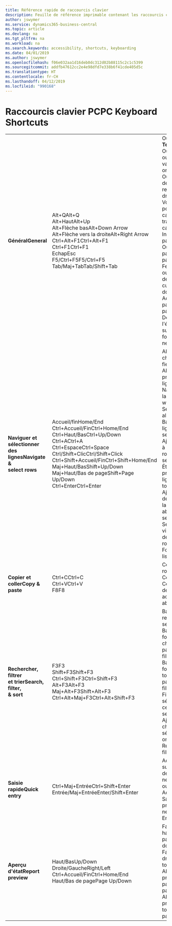 ```yaml
---
title: Référence rapide de raccourcis clavier
description: Feuille de référence imprimable contenant les raccourcis clavier les plus populaires.
author: jswymer
ms.service: dynamics365-business-central
ms.topic: article
ms.devlang: na
ms.tgt_pltfrm: na
ms.workload: na
ms.search.keywords: accessibility, shortcuts, keyboarding
ms.date: 04/01/2019
ms.author: jswymer
ms.openlocfilehash: f06e032aa1d16deb0dc312d02b88115c2c1c5399
ms.sourcegitcommit: addfb47612cc2e4e98dfd7e338b6f41cde405d5c
ms.translationtype: HT
ms.contentlocale: fr-CH
ms.lasthandoff: 04/12/2019
ms.locfileid: "990168"
---
```

# <a name="pc-keyboard-shortcuts"></a><span data-ttu-id="c47f7-103">Raccourcis clavier PC</span><span class="sxs-lookup"><span data-stu-id="c47f7-103">PC Keyboard Shortcuts</span></span>

||||  
|----------------|-----------|----------------|
|<span data-ttu-id="c47f7-104">**Général**</span><span class="sxs-lookup"><span data-stu-id="c47f7-104">**General**</span></span>|<span data-ttu-id="c47f7-105">Alt+Q</span><span class="sxs-lookup"><span data-stu-id="c47f7-105">Alt+Q</span></span><br /><span data-ttu-id="c47f7-106">Alt+Haut</span><span class="sxs-lookup"><span data-stu-id="c47f7-106">Alt+Up</span></span><br /><span data-ttu-id="c47f7-107">Alt+Flèche bas</span><span class="sxs-lookup"><span data-stu-id="c47f7-107">Alt+Down Arrow</span></span><br /><span data-ttu-id="c47f7-108">Alt+Flèche vers la droite</span><span class="sxs-lookup"><span data-stu-id="c47f7-108">Alt+Right Arrow</span></span><br /><span data-ttu-id="c47f7-109">Ctrl+Alt+F1</span><span class="sxs-lookup"><span data-stu-id="c47f7-109">Ctrl+Alt+F1</span></span><br /><span data-ttu-id="c47f7-110">Ctrl+F1</span><span class="sxs-lookup"><span data-stu-id="c47f7-110">Ctrl+F1</span></span><br /><span data-ttu-id="c47f7-111">Echap</span><span class="sxs-lookup"><span data-stu-id="c47f7-111">Esc</span></span><br /><span data-ttu-id="c47f7-112">F5/Ctrl+F5</span><span class="sxs-lookup"><span data-stu-id="c47f7-112">F5/Ctrl+F5</span></span><br /><span data-ttu-id="c47f7-113">Tab/Maj+Tab</span><span class="sxs-lookup"><span data-stu-id="c47f7-113">Tab/Shift+Tab</span></span><br />|<span data-ttu-id="c47f7-114">Ouvrir **Dites-moi**</span><span class="sxs-lookup"><span data-stu-id="c47f7-114">Open **Tell me**</span></span><br /><span data-ttu-id="c47f7-115">Ouvrir une info-bulle ou une erreur de validation</span><span class="sxs-lookup"><span data-stu-id="c47f7-115">Open tooltip or validation error</span></span><br /><span data-ttu-id="c47f7-116">Ouvrir un menu déroulant ou une recherche</span><span class="sxs-lookup"><span data-stu-id="c47f7-116">Open a drop-down or look up</span></span><br /><span data-ttu-id="c47f7-117">Voir les transactions pour la valeur calculée</span><span class="sxs-lookup"><span data-stu-id="c47f7-117">See the transactions for calculated value</span></span><br /><span data-ttu-id="c47f7-118">Inspecter la page</span><span class="sxs-lookup"><span data-stu-id="c47f7-118">Inspect the page</span></span><br /><span data-ttu-id="c47f7-119">Ouvrir l'aide de la page</span><span class="sxs-lookup"><span data-stu-id="c47f7-119">Open help for the page</span></span><br /><span data-ttu-id="c47f7-120">Fermer la page actuelle ou la liste déroulante</span><span class="sxs-lookup"><span data-stu-id="c47f7-120">Close the current page or drop-down</span></span><br /><span data-ttu-id="c47f7-121">Actualiser/recharger la page</span><span class="sxs-lookup"><span data-stu-id="c47f7-121">Refresh/reload page</span></span><br /><span data-ttu-id="c47f7-122">Déplacer le focus sur l'élément suivant/précédent</span><span class="sxs-lookup"><span data-stu-id="c47f7-122">Move focus to the next/previous element</span></span>|
|<span data-ttu-id="c47f7-123">**Naviguer et <br />sélectionner des lignes**</span><span class="sxs-lookup"><span data-stu-id="c47f7-123">**Navigate &<br />select rows**</span></span>| <span data-ttu-id="c47f7-124">Accueil/fin</span><span class="sxs-lookup"><span data-stu-id="c47f7-124">Home/End</span></span><br /><span data-ttu-id="c47f7-125">Ctrl+Accueil/Fin</span><span class="sxs-lookup"><span data-stu-id="c47f7-125">Ctrl+Home/End</span></span> <br /><span data-ttu-id="c47f7-126">Ctrl+Haut/Bas</span><span class="sxs-lookup"><span data-stu-id="c47f7-126">Ctrl+Up/Down</span></span><br /><span data-ttu-id="c47f7-127">Ctrl+A</span><span class="sxs-lookup"><span data-stu-id="c47f7-127">Ctrl+A</span></span> <br /><span data-ttu-id="c47f7-128">Ctrl+Espace</span><span class="sxs-lookup"><span data-stu-id="c47f7-128">Ctrl+Space</span></span><br /><span data-ttu-id="c47f7-129">Ctrl/Shift+Clic</span><span class="sxs-lookup"><span data-stu-id="c47f7-129">Ctrl/Shift+Click</span></span><br /><span data-ttu-id="c47f7-130">Ctrl+Shift+Accueil/Fin</span><span class="sxs-lookup"><span data-stu-id="c47f7-130">Ctrl+Shift+Home/End</span></span><br /><span data-ttu-id="c47f7-131">Maj+Haut/Bas</span><span class="sxs-lookup"><span data-stu-id="c47f7-131">Shift+Up/Down</span></span><br /><span data-ttu-id="c47f7-132">Maj+Haut/Bas de page</span><span class="sxs-lookup"><span data-stu-id="c47f7-132">Shift+Page Up/Down</span></span><br /><span data-ttu-id="c47f7-133">Ctrl+Enter</span><span class="sxs-lookup"><span data-stu-id="c47f7-133">Ctrl+Enter</span></span>| <span data-ttu-id="c47f7-134">Aller au premier/dernier champ</span><span class="sxs-lookup"><span data-stu-id="c47f7-134">Go to first/last field</span></span><br /><span data-ttu-id="c47f7-135">Aller à la première/dernière ligne</span><span class="sxs-lookup"><span data-stu-id="c47f7-135">Go to first/last row</span></span><br /><span data-ttu-id="c47f7-136">Naviguer sans perdre la sélection</span><span class="sxs-lookup"><span data-stu-id="c47f7-136">Navigate without losing selection</span></span><br /><span data-ttu-id="c47f7-137">Sélectionner tout</span><span class="sxs-lookup"><span data-stu-id="c47f7-137">Select all</span></span><br /><span data-ttu-id="c47f7-138">Basculer la sélection de ligne</span><span class="sxs-lookup"><span data-stu-id="c47f7-138">Toggle row selection</span></span><br /> <span data-ttu-id="c47f7-139">Ajoutez la ou les lignes à la sélection</span><span class="sxs-lookup"><span data-stu-id="c47f7-139">Add the row/rows to the selection</span></span><br /><span data-ttu-id="c47f7-140">Étendre la sélection à la première/dernière ligne</span><span class="sxs-lookup"><span data-stu-id="c47f7-140">Extend selection to first/last row</span></span><br /><span data-ttu-id="c47f7-141">Ajouter une ligne au-dessus/au dessous de la sélection</span><span class="sxs-lookup"><span data-stu-id="c47f7-141">Add row above/below to selection</span></span><br /><span data-ttu-id="c47f7-142">Sélectionner les lignes visibles ci-dessus/ci-dessous</span><span class="sxs-lookup"><span data-stu-id="c47f7-142">Select visible rows above/below</span></span> <br /><span data-ttu-id="c47f7-143">Focus hors de la liste</span><span class="sxs-lookup"><span data-stu-id="c47f7-143">Focus out of the list</span></span>|
|<span data-ttu-id="c47f7-144">**Copier et coller**</span><span class="sxs-lookup"><span data-stu-id="c47f7-144">**Copy & paste**</span></span>|<span data-ttu-id="c47f7-145">Ctrl+C</span><span class="sxs-lookup"><span data-stu-id="c47f7-145">Ctrl+C</span></span><br /><span data-ttu-id="c47f7-146">Ctrl+V</span><span class="sxs-lookup"><span data-stu-id="c47f7-146">Ctrl+V</span></span><br /><span data-ttu-id="c47f7-147">F8</span><span class="sxs-lookup"><span data-stu-id="c47f7-147">F8</span></span>|<span data-ttu-id="c47f7-148">Copier les lignes</span><span class="sxs-lookup"><span data-stu-id="c47f7-148">Copy rows</span></span><br /><span data-ttu-id="c47f7-149">Coller lignes</span><span class="sxs-lookup"><span data-stu-id="c47f7-149">Paste rows</span></span><br /><span data-ttu-id="c47f7-150">Copier le champ au-dessus dans la ligne actuelle</span><span class="sxs-lookup"><span data-stu-id="c47f7-150">Copy field above into current row</span></span>|
|<span data-ttu-id="c47f7-151">**Rechercher, filtrer <br />et trier**</span><span class="sxs-lookup"><span data-stu-id="c47f7-151">**Search, filter, <br />& sort**</span></span>|<span data-ttu-id="c47f7-152">F3</span><span class="sxs-lookup"><span data-stu-id="c47f7-152">F3</span></span><br /><span data-ttu-id="c47f7-153">Shift+F3</span><span class="sxs-lookup"><span data-stu-id="c47f7-153">Shift+F3</span></span><br /><span data-ttu-id="c47f7-154">Ctrl+Shift+F3</span><span class="sxs-lookup"><span data-stu-id="c47f7-154">Ctrl+Shift+F3</span></span><br /><span data-ttu-id="c47f7-155">Alt+F3</span><span class="sxs-lookup"><span data-stu-id="c47f7-155">Alt+F3</span></span><br /><span data-ttu-id="c47f7-156">Maj+Alt+F3</span><span class="sxs-lookup"><span data-stu-id="c47f7-156">Shift+Alt+F3</span></span><br /><span data-ttu-id="c47f7-157">Ctrl+Alt+Maj+F3</span><span class="sxs-lookup"><span data-stu-id="c47f7-157">Ctrl+Alt+Shift+F3</span></span>|<span data-ttu-id="c47f7-158">Basculer la recherche</span><span class="sxs-lookup"><span data-stu-id="c47f7-158">Toggle search</span></span><br /><span data-ttu-id="c47f7-159">Basculer le volet Filtre ; focus sur les filtres de champ</span><span class="sxs-lookup"><span data-stu-id="c47f7-159">Toggle filter pane; focus on field filters</span></span><br /><span data-ttu-id="c47f7-160">Basculer le volet Filtre ; focus sur les filtres de totaux</span><span class="sxs-lookup"><span data-stu-id="c47f7-160">Toggle filter pane; focus on totals filters</span></span><br /><span data-ttu-id="c47f7-161">Filtrer la valeur sélectionnée de cellules</span><span class="sxs-lookup"><span data-stu-id="c47f7-161">Filter on selected cell value</span></span><br /><span data-ttu-id="c47f7-162">Ajouter un filtre au champ sélectionnée</span><span class="sxs-lookup"><span data-stu-id="c47f7-162">Add filter on selected field</span></span><br /><span data-ttu-id="c47f7-163">Réinitialiser les filtres</span><span class="sxs-lookup"><span data-stu-id="c47f7-163">Reset filters</span></span>|
|<span data-ttu-id="c47f7-164">**Saisie rapide**</span><span class="sxs-lookup"><span data-stu-id="c47f7-164">**Quick entry**</span></span>|<span data-ttu-id="c47f7-165">Ctrl+Maj+Entrée</span><span class="sxs-lookup"><span data-stu-id="c47f7-165">Ctrl+Shift+Enter</span></span><br /><span data-ttu-id="c47f7-166">Entrée/Maj+Entrée</span><span class="sxs-lookup"><span data-stu-id="c47f7-166">Enter/Shift+Enter</span></span>|<span data-ttu-id="c47f7-167">Accéder au champ suivant Saisie rapide en dehors d'une liste</span><span class="sxs-lookup"><span data-stu-id="c47f7-167">Go to next Quick Entry field outside a list</span></span><br /><span data-ttu-id="c47f7-168">Accéder au champ Saisie rapide précédent/suivant</span><span class="sxs-lookup"><span data-stu-id="c47f7-168">Go to next/previous Quick Entry field</span></span>|
|<span data-ttu-id="c47f7-169">**Aperçu d'état**</span><span class="sxs-lookup"><span data-stu-id="c47f7-169">**Report preview**</span></span>|<span data-ttu-id="c47f7-170">Haut/Bas</span><span class="sxs-lookup"><span data-stu-id="c47f7-170">Up/Down</span></span><br /><span data-ttu-id="c47f7-171">Droite/Gauche</span><span class="sxs-lookup"><span data-stu-id="c47f7-171">Right/Left</span></span><br /><span data-ttu-id="c47f7-172">Ctrl+Accueil/Fin</span><span class="sxs-lookup"><span data-stu-id="c47f7-172">Ctrl+Home/End</span></span><br /><span data-ttu-id="c47f7-173">Haut/Bas de page</span><span class="sxs-lookup"><span data-stu-id="c47f7-173">Page Up/Down</span></span>|<span data-ttu-id="c47f7-174">Faire défiler vers le haut et le bas de la page</span><span class="sxs-lookup"><span data-stu-id="c47f7-174">Scroll up and down the page</span></span><br /><span data-ttu-id="c47f7-175">Faire défiler vers la droite/la gauche</span><span class="sxs-lookup"><span data-stu-id="c47f7-175">Scroll to the right/left</span></span> <br /><span data-ttu-id="c47f7-176">Aller à la première/dernière page</span><span class="sxs-lookup"><span data-stu-id="c47f7-176">Go to the first/last page</span></span><br /><span data-ttu-id="c47f7-177">Aller à la page précédente/suivante</span><span class="sxs-lookup"><span data-stu-id="c47f7-177">Go to the previous/next page</span></span>|
